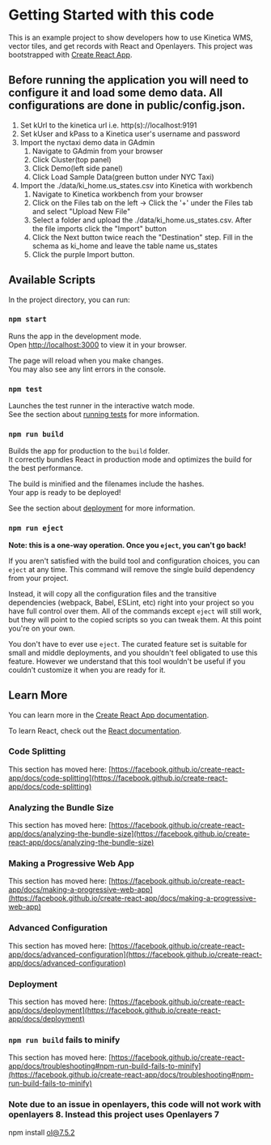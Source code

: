 # Getting Started with this code

This is an example project to show developers how to use Kinetica WMS, vector tiles, and get records with React and Openlayers. This project was bootstrapped with [Create React App](https://github.com/facebook/create-react-app).  

## Before running the application you will need to configure it and load some demo data. All configurations are done in public/config.json.  

1. Set kUrl to the kinetica url i.e. http(s)://localhost:9191
2. Set kUser and kPass to a Kinetica user's username and password
3. Import the nyctaxi demo data in GAdmin
   1. Navigate to GAdmin from your browser
   2. Click Cluster(top panel) 
   3. Click Demo(left side panel) 
   4. Click Load Sample Data(green button under NYC Taxi)
4. Import the ./data/ki_home.us_states.csv into Kinetica with workbench      
   1. Navigate to Kinetica workbench from your browser
   2. Click on the Files tab on the left -> Click the '+' under the Files tab and select "Upload New File"
   3. Select a folder and upload the ./data/ki_home.us_states.csv.  After the file imports click the "Import" button
   4. Click the Next button twice reach the "Destination" step.  Fill in the schema as ki_home and leave the table name us_states
   5. Click the purple Import button.

## Available Scripts

In the project directory, you can run:

### `npm start`

Runs the app in the development mode.\
Open [http://localhost:3000](http://localhost:3000) to view it in your browser.

The page will reload when you make changes.\
You may also see any lint errors in the console.

### `npm test`

Launches the test runner in the interactive watch mode.\
See the section about [running tests](https://facebook.github.io/create-react-app/docs/running-tests) for more information.

### `npm run build`

Builds the app for production to the `build` folder.\
It correctly bundles React in production mode and optimizes the build for the best performance.

The build is minified and the filenames include the hashes.\
Your app is ready to be deployed!

See the section about [deployment](https://facebook.github.io/create-react-app/docs/deployment) for more information.

### `npm run eject`

**Note: this is a one-way operation. Once you `eject`, you can't go back!**

If you aren't satisfied with the build tool and configuration choices, you can `eject` at any time. This command will remove the single build dependency from your project.

Instead, it will copy all the configuration files and the transitive dependencies (webpack, Babel, ESLint, etc) right into your project so you have full control over them. All of the commands except `eject` will still work, but they will point to the copied scripts so you can tweak them. At this point you're on your own.

You don't have to ever use `eject`. The curated feature set is suitable for small and middle deployments, and you shouldn't feel obligated to use this feature. However we understand that this tool wouldn't be useful if you couldn't customize it when you are ready for it.

## Learn More

You can learn more in the [Create React App documentation](https://facebook.github.io/create-react-app/docs/getting-started).

To learn React, check out the [React documentation](https://reactjs.org/).

### Code Splitting

This section has moved here: [https://facebook.github.io/create-react-app/docs/code-splitting](https://facebook.github.io/create-react-app/docs/code-splitting)

### Analyzing the Bundle Size

This section has moved here: [https://facebook.github.io/create-react-app/docs/analyzing-the-bundle-size](https://facebook.github.io/create-react-app/docs/analyzing-the-bundle-size)

### Making a Progressive Web App

This section has moved here: [https://facebook.github.io/create-react-app/docs/making-a-progressive-web-app](https://facebook.github.io/create-react-app/docs/making-a-progressive-web-app)

### Advanced Configuration

This section has moved here: [https://facebook.github.io/create-react-app/docs/advanced-configuration](https://facebook.github.io/create-react-app/docs/advanced-configuration)

### Deployment

This section has moved here: [https://facebook.github.io/create-react-app/docs/deployment](https://facebook.github.io/create-react-app/docs/deployment)

### `npm run build` fails to minify

This section has moved here: [https://facebook.github.io/create-react-app/docs/troubleshooting#npm-run-build-fails-to-minify](https://facebook.github.io/create-react-app/docs/troubleshooting#npm-run-build-fails-to-minify)

### Note due to an issue in openlayers, this code will not work with openlayers 8.  Instead this project uses Openlayers 7

<!-- Need openlayers 7 until this fix is released for 8, https://github.com/openlayers/openlayers/issues/15093, https://github.com/openlayers/openlayers/issues/15109 -->
npm install ol@7.5.2